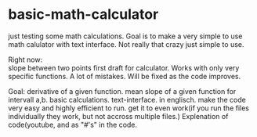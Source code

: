 # basic-math-calculator
just testing some math calculations. Goal is to make a very simple to use math calulator with text interface. Not really that crazy just simple to use.


Right now:  
slope between two points
first draft for calculator. Works with only very specific functions. A lot of mistakes. Will be fixed as the code improves.

Goal: 
derivative of a given function.
mean slope of a given function for intervall a,b. 
basic calculations. 
text-interface. 
in englisch.
make the code very easy and highly efficient to run.
get it to even work(if you run the files individually they work, but not accross multiple files.)
Explenation of code(youtube, and as "#'s" in the code.
